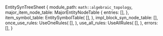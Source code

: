 EntitySynTreeSheet {
    module_path: `math::algebraic_topology`,
    major_item_node_table: MajorEntityNodeTable {
        entries: [],
    },
    item_symbol_table: EntitySymbolTable(
        [],
    ),
    impl_block_syn_node_table: [],
    once_use_rules: UseOneRules(
        [],
    ),
    use_all_rules: UseAllRules(
        [],
    ),
    errors: [],
}